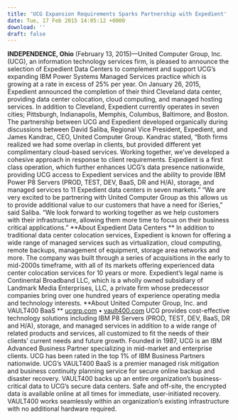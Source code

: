 ```yaml
---
title: 'UCG Expansion Requirements Sparks Partnership with Expedient'
date: Tue, 17 Feb 2015 14:05:12 +0000
download: ''
draft: false
---
```


**INDEPENDENCE, Ohio** (February 13, 2015)—United Computer Group, Inc. (UCG), an information technology services firm, is pleased to announce the selection of Expedient Data Centers to complement and support UCG’s expanding IBM Power Systems Managed Services practice which is growing at a rate in excess of 25% per year. On January 26, 2015, Expedient announced the completion of their third Cleveland data center, providing data center colocation, cloud computing, and managed hosting services. In addition to Cleveland, Expedient currently operates in seven cities; Pittsburgh, Indianapolis, Memphis, Columbus, Baltimore, and Boston. The partnership between UCG and Expedient developed organically during discussions between David Saliba, Regional Vice President, Expedient, and James Kandrac, CEO, United Computer Group. Kandrac stated, “Both firms realized we had some overlap in clients, but provided different yet complimentary cloud-based services. Working together, we’ve developed a cohesive approach in response to client requirements. Expedient is a first class operation, which further enhances UCG’s data presence nationwide, providing UCG access to Expedient services and the ability to provide IBM Power P8 Servers (PROD, TEST, DEV, BaaS, DR and H/A), storage, and managed services to 11 Expedient data centers in seven markets.” “We are very excited to be partnering with United Computer Group as this allows us to provide additional value to our customers that have a need for iSeries,” said Saliba. “We look forward to working together as we help customers with their infrastructure, allowing them more time to focus on their business critical applications.” **About Expedient Data Centers ** In addition to traditional data center colocation services, Expedient is known for offering a wide range of managed services such as virtualization, cloud computing, remote backups, management of equipment, storage area networks and more. The company was built through a series of acquisitions in the early to mid-2000s timeframe, with all of its markets offering experienced data center colocation services for 10 years or more. Expedient’s legal name is Continental Broadband LLC, which is a wholly owned subsidiary of Landmark Media Enterprises, LLC, a private firm whose predecessor companies bring over one hundred years of experience operating media and technology interests. **About United Computer Group, Inc. and VAULT400 BaaS ** [ucgrp.com](http://www.ucgrp.com) • [vault400.com](http://www.vault400.com) UCG provides cost-effective technology solutions including IBM P8 Servers (PROD, TEST, DEV, BaaS, DR and H/A), storage, and managed services in addition to a wide range of related products and services, all customized to fit the needs of their clients’ current needs and future growth. Founded in 1987, UCG is an IBM Advanced Business Partner specializing in mid-market and enterprise clients. UCG has been rated in the top 1% of IBM Business Partners nationwide. UCG’s VAULT400 BaaS is a premier managed risk mitigation and business continuity planning service for secure online backup and disaster recovery. VAULT400 backs up an entire organization’s business-critical data to UCG’s secure data centers. Safe and off-site, the encrypted data is available online at all times for immediate, user-initiated recovery. VAULT400 works seamlessly within an organization’s existing infrastructure with no additional hardware required.